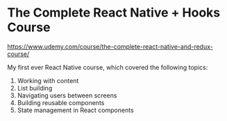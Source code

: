 # The Complete React Native + Hooks Course
https://www.udemy.com/course/the-complete-react-native-and-redux-course/

My first ever React Native course, which covered the following topics:
1. Working with content
2. List building
3. Navigating users between screens
4. Building reusable components
5. State management in React components
